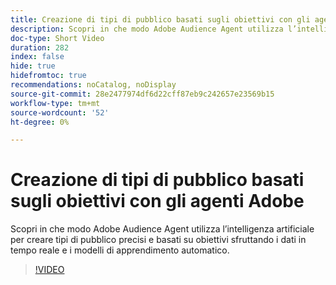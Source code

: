 ```yaml
---
title: Creazione di tipi di pubblico basati sugli obiettivi con gli agenti Adobe
description: Scopri in che modo Adobe Audience Agent utilizza l’intelligenza artificiale per creare tipi di pubblico precisi e basati su obiettivi sfruttando i dati in tempo reale e i modelli di apprendimento automatico.
doc-type: Short Video
duration: 282
index: false
hide: true
hidefromtoc: true
recommendations: noCatalog, noDisplay
source-git-commit: 28e2477974df6d22cff87eb9c242657e23569b15
workflow-type: tm+mt
source-wordcount: '52'
ht-degree: 0%

---
```



# Creazione di tipi di pubblico basati sugli obiettivi con gli agenti Adobe

Scopri in che modo Adobe Audience Agent utilizza l’intelligenza artificiale per creare tipi di pubblico precisi e basati su obiettivi sfruttando i dati in tempo reale e i modelli di apprendimento automatico.

<!-- 62_S653_3442539_281_goaldriven-audience-creation-with-adobe-agents -->
>[!VIDEO](https://video.tv.adobe.com/v/3458193/?learn=on&enablevpops=true)
